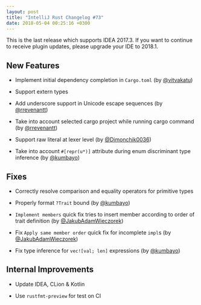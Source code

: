 ```yaml
---
layout: post
title: "IntelliJ Rust Changelog #73"
date: 2018-05-04 00:25:16 +0300
---
```



This is the last release which supports IDEA 2017.3. If you want to continue to
receive plugin updates, please upgrade your IDE to 2018.1.

## New Features

* Implement initial dependency completion in `Cargo.toml` (by [@vitvakatu])

* Support extern types

* Add underscore support in Unicode escape sequences (by [@rrevenantt])

* Take into account selected cargo project while running cargo command (by [@rrevenantt])

* Support raw literal at lexer level (by [@Dimonchik0036])

* Take into account `#[repr(u*)]` attribute during enum discriminant type inference (by [@kumbayo])

## Fixes

* Correctly resolve comparison and equality operators for primitive types

* Properly format `?Trait` bound (by [@kumbayo])

* `Implement members` quick fix tries to insert member
according to order of trait definition (by [@JakubAdamWieczorek])

* Fix `Apply same member order` quick fix for incomplete `impl`s (by [@JakubAdamWieczorek])

* Fix type inference for `vec![val; len]` expressions (by [@kumbayo])

## Internal Improvements

* Update IDEA, CLion & Kotlin

* Use `rustfmt-preview` for test on CI

[@Dimonchik0036]: https://github.com/Dimonchik0036
[@JakubAdamWieczorek]: https://github.com/JakubAdamWieczorek
[@kumbayo]: https://github.com/kumbayo
[@rrevenantt]: https://github.com/rrevenantt
[@vitvakatu]: https://github.com/vitvakatu
